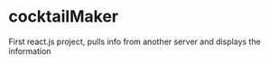 # cocktailMaker
First react.js project, pulls info from another server and displays the information
